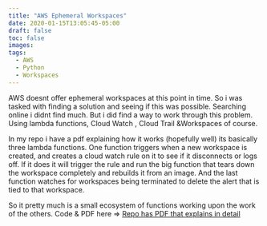 ```yaml
---
title: "AWS Ephemeral Workspaces"
date: 2020-01-15T13:05:45-05:00
draft: false
toc: false
images:
tags:
  - AWS
  - Python
  - Workspaces
---
```


AWS doesnt offer ephemeral workspaces at this point in time. So i was tasked with finding a solution and seeing if this was possible. Searching online i didnt find much. But i did find a way to work through this problem. Using lambda functions, Cloud Watch , Cloud Trail &Workspaces of course.

 In my repo i have a pdf explaining how it works (hopefully well) its basically three lambda functions. One function triggers when a new workspace is created, and creates a cloud watch rule on it to see if it disconnects or logs off. If it does it will trigger the rule and run the big function that tears down the workspace completely and rebuilds it from an image. And the last function watches for workspaces being terminated to delete the alert that is tied to that workspace.

  So it pretty much is a small ecosystem of functions working upon the work of the others. Code & PDF here => [Repo has PDF that explains in detail](https://github.com/latortuga71/AWS_Ephemeral_Workspaces)